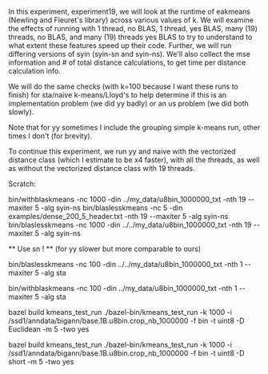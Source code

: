 In this experiment, experiment19, we will look at the runtime of eakmeans (Newling and Fleuret's library) across various 
values of k. We will examine the effects of running with 1 thread, no BLAS, 1 thread, yes BLAS, many (19) threads, no BLAS, and many (19) threads yes BLAS to try to understand to what extent these features speed up their code. Further, we will run differing versions of syin (syin-sn and syin-ns). We'll also collect the mse information and # of total distance calculations, to get time per distance calculation info.

We will do the same checks (with k=100 because I want these runs to finish) for sta/naive k-means/Lloyd's to help determine if this is an implementation problem (we did yy badly) or an us problem (we did both slowly).

Note that for yy sometimes I include the grouping simple k-means run, other times I don't (for brevity).

To continue this experiment, we run yy and naive with the vectorized distance class (which I estimate to be x4 faster), with all the threads, as well as without the vectorized distance class with 19 threads. 





Scratch:

bin/withblaskmeans -nc 1000 -din ../my_data/u8bin_1000000_txt -nth 19 --maxiter 5 -alg syin-ns
bin/blaslesskmeans -nc 5 -din examples/dense_200_5_header.txt -nth 19 --maxiter 5 -alg syin-ns
bin/blaslesskmeans -nc 1000 -din ../../my_data/u8bin_1000000_txt -nth 19 --maxiter 5 -alg syin-ns

** Use sn ! ** (for yy slower but more comparable to ours)

bin/blaslesskmeans -nc 100 -din ../../my_data/u8bin_1000000_txt -nth 1 --maxiter 5 -alg sta

bin/withblaskmeans -nc 100 -din ../my_data/u8bin_1000000_txt -nth 1 --maxiter 5 -alg sta

bazel build kmeans_test_run
./bazel-bin/kmeans_test_run -k 1000 -i /ssd1/anndata/bigann/base.1B.u8bin.crop_nb_1000000 -f bin -t uint8 -D Euclidean -m 5 -two yes 



bazel build kmeans_test_run
./bazel-bin/kmeans_test_run -k 1000 -i /ssd1/anndata/bigann/base.1B.u8bin.crop_nb_1000000 -f bin -t uint8 -D short -m 5 -two yes 
